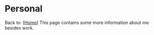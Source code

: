 # Personal
Back to:  [[Home](index.md)]
This page contains some more information about me besides work.
